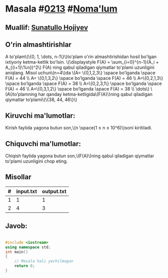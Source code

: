 
<h1>Masala #<a href="https://robocontest.uz/tasks/0213">0213</a> #<a href="https://robocontest.uz/tasks?category=1">Noma'lum</a></h1>
<h2> Muallif: <a href="https://robocontest.uz/profile/sunnat">Sunatullo Hojiyev</a></h2>
<h2>O'rin almashtirishlar</h2>
<p>A to'plam\(\{0, 1, \dots, n-1\}\)to'plam o'rin almashtirishidan hosil bo'lgan ixtiyoriy ketma-ketlik bo'lsin.
\(\displaystyle F(A) = \sum_{i=0}^{n-1}(A_i + A_{(i+1)\%n})^2\)
F(A) ning qabul qiladigan qiymatlar to'plami uzunligini aniqlang.
Misol uchun\(n=4\)da
\(A= \{0,1,2,3\} \space bo’lganda \space F(A) = 44 \\ A= \{0,1,3,2\} \space bo’lganda \space F(A) = 46 \\ A=\{0,2,1,3\} \space bo’lganda \space F(A) = 38 \\ A=\{0,2,3,1\} \space bo’lganda \space F(A) = 46 \\ A=\{0,3,1,2\} \space bo’lganda \space F(A) = 38 \\ \dots\)
\(A\)to’plamning har qanday ketma-ketligida\(F(A)\)ning qabul qiladigan qiymatlar to’plami\(\{38, 44, 46\}\)</p>
<h2>Kiruvchi ma'lumotlar:</h2>
<p>Kirish faylida yagona butun son,\(n \space(1 ≤ n ≤ 10^6)\)soni kiritiladi.</p>
<h2>Chiquvchi ma'lumotlar:</h2>
<p>Chiqish faylida yagona butun son,\(F(A)\)ning qabul qiladigan qiymatlar to'plami uzunligini chop eting.</p>
<h2>Misollar</h2>
<table>
    <thead>
        <tr>
            <th>#</th>
            <th>input.txt</th>
            <th>output.txt</th>
        </tr>
    </thead>
    <tbody>
            <tr>
                <td>1</td>
                <td>1</td>
                <td>1</td>
            </tr>
            <tr>
                <td>2</td>
                <td>4</td>
                <td>3</td>
            </tr>
    </tbody>
    </table>
    
<h2>Javob:</h2>

######
```cpp
#include <iostream>
using namespace std;
int main()
{
    // Masala hali yechilmagan
    return 0;
}
```
